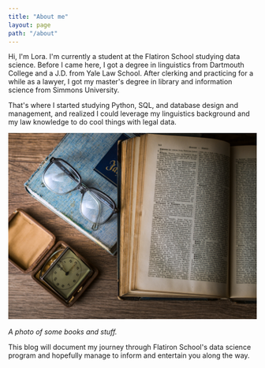 ```yaml
---
title: "About me"
layout: page
path: "/about"
---
```


Hi, I'm Lora. I'm currently a student at the Flatiron School studying data science. Before I came here, I got a degree in linguistics from Dartmouth College and a J.D. from Yale Law School.
After clerking and practicing for a while as a lawyer, I got my master's degree in library and information science from Simmons University.

That's where I started studying Python, SQL, and database design and management, and realized I could leverage my linguistics background and my law knowledge to do cool things with legal data.

![A photo of some books and stuff.](./1.jpg)

*A photo of some books and stuff.*

This blog will document my journey through Flatiron School's data science program and hopefully manage to inform and entertain you along the way.
